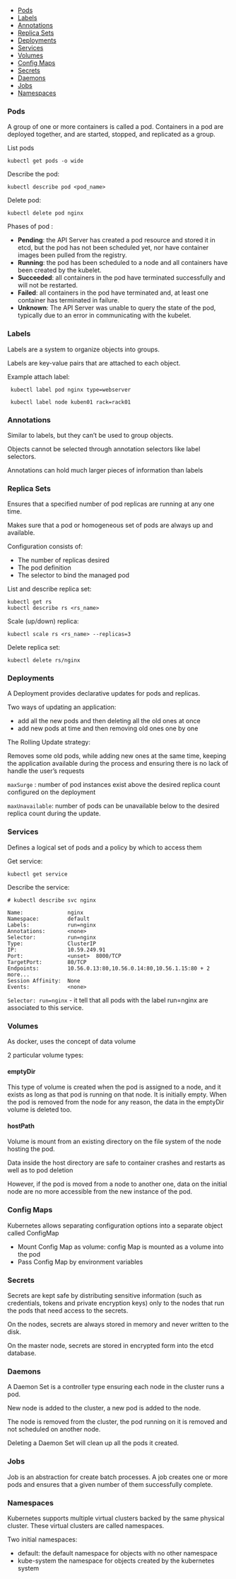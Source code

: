 - [Pods](#Pods)
- [Labels](#Labels)
- [Annotations](#Annotations)
- [Replica Sets](#ReplicaSets)
- [Deployments](#Deployments)
- [Services](#Services)
- [Volumes](#Volumes)
- [Config Maps](#ConfigMaps)
- [Secrets](#Secrets)
- [Daemons](#Daemons)
- [Jobs](#Jobs)
- [Namespaces](#Namespaces)

<a name="Pods"></a> 
### Pods

A group of one or more containers is called a pod. Containers in a pod are deployed together, and are started, stopped, and replicated as a group. 

List pods 

```
kubectl get pods -o wide
```

Describe the pod:

```
kubectl describe pod <pod_name>
```

Delete pod:

```
kubectl delete pod nginx
```

Phases of pod :

- **Pending**: the API Server has created a pod resource and stored it in etcd, but the pod has not been scheduled yet, nor have container images been pulled from the registry.
- **Running**: the pod has been scheduled to a node and all containers have been created by the kubelet.
- **Succeeded**: all containers in the pod have terminated successfully and will not be restarted.
- **Failed**: all containers in the pod have terminated and, at least one container has terminated in failure.
- **Unknown**: The API Server was unable to query the state of the pod, typically due to an error in communicating with the kubelet.


<a name="Labels"></a> 
### Labels

Labels are a system to organize objects into groups.

Labels are key-value pairs that are attached to each object. 

Example attach label: 

```
 kubectl label pod nginx type=webserver

 kubectl label node kuben01 rack=rack01
 ```

 <a name="Annotations"></a> 
### Annotations

Similar to labels, but they can’t be used to group objects.

Objects cannot be selected through annotation selectors like label selectors.

Annotations can hold much larger pieces of information than labels

<a name="ReplicaSets"></a> 
### Replica Sets

Ensures that a specified number of pod replicas are running at any one time.

Makes sure that a pod or homogeneous set of pods are always up and available. 

Configuration consists of:

- The number of replicas desired
- The pod definition
- The selector to bind the managed pod

List and describe replica set:

```
kubectl get rs
kubectl describe rs <rs_name>
```

Scale (up/down) replica:

```
kubectl scale rs <rs_name> --replicas=3
```

Delete replica set:

```
kubectl delete rs/nginx
```

<a name="Deployments"></a> 
### Deployments

A Deployment provides declarative updates for pods and replicas.

Two ways of updating an application:

- add all the new pods and then deleting all the old ones at once
- add new pods at time and then removing old ones one by one

The Rolling Update strategy:

Removes some old pods, while adding new ones at the same time, keeping the application available during the process and ensuring there is no lack of handle the user’s requests

`maxSurge` : number of pod instances exist above the desired replica count configured on the deployment

`maxUnavailable`: number of pods can be unavailable below to the desired replica count during the update.

<a name="Services"></a> 
### Services

Defines a logical set of pods and a policy by which to access them

Get service:

```
kubectl get service
```

Describe the service:

```console
# kubectl describe svc nginx                                                                                    

Name:              nginx
Namespace:         default
Labels:            run=nginx
Annotations:       <none>
Selector:          run=nginx
Type:              ClusterIP
IP:                10.59.249.91
Port:              <unset>  8000/TCP
TargetPort:        80/TCP
Endpoints:         10.56.0.13:80,10.56.0.14:80,10.56.1.15:80 + 2 more...
Session Affinity:  None
Events:            <none>
```

`Selector: run=nginx` - it tell that all pods with the label run=nginx are associated to this service.

<a name="Volumes"></a> 
### Volumes

As docker, uses the concept of data volume

2 particular volume types:

#### emptyDir

This type of volume is created when the pod is assigned to a node, and it exists as long as that pod is running on that node. It is initially empty. When the pod is removed from the node for any reason, the data in the emptyDir volume is deleted too.

#### hostPath

Volume is mount from an existing directory on the file system of the node hosting the pod. 

Data inside the host directory are safe to container crashes and restarts as well as to pod deletion

However, if the pod is moved from a node to another one, data on the initial node are no more accessible from the new instance of the pod.


<a name="ConfigMaps"></a> 
### Config Maps

Kubernetes allows separating configuration options into a separate object called ConfigMap

- Mount Config Map as volume: config Map is mounted as a volume into the pod
- Pass Config Map by environment variables

<a name="Secrets"></a> 
### Secrets

Secrets are kept safe by distributing sensitive information (such as credentials, tokens and private encryption keys) only to the nodes that run the pods that need access to the secrets.

On the nodes, secrets are always stored in memory and never written to the disk.

On the master node, secrets are stored in encrypted form into the etcd database.

<a name="Daemons"></a> 
### Daemons

A Daemon Set is a controller type ensuring each node in the cluster runs a pod.

New node is added to the cluster, a new pod is added to the node. 

The node is removed from the cluster, the pod running on it is removed and not scheduled on another node. 

Deleting a Daemon Set will clean up all the pods it created.

<a name="Jobs"></a> 
### Jobs

 Job is an abstraction for create batch processes. A job creates one or more pods and ensures that a given number of them successfully complete.

<a name="Namespaces"></a> 
### Namespaces

Kubernetes supports multiple virtual clusters backed by the same physical cluster. These virtual clusters are called namespaces. 

Two initial namespaces:

- default: the default namespace for objects with no other namespace
- kube-system the namespace for objects created by the kubernetes system